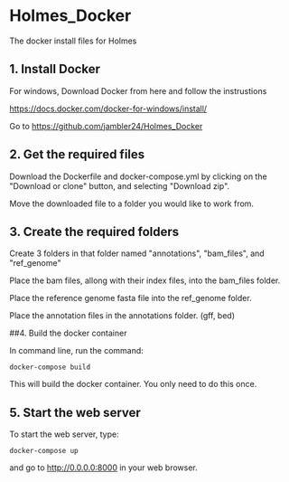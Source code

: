 # Holmes_Docker
The docker install files for Holmes

## 1. Install Docker
For windows, Download Docker from here and follow the instrustions

https://docs.docker.com/docker-for-windows/install/

Go to https://github.com/jambler24/Holmes_Docker

## 2. Get the required files 

Download the Dockerfile and docker-compose.yml by clicking on the "Download or clone" button, and selecting "Download zip".

Move the downloaded file to a folder you would like to work from. 

## 3. Create the required folders

Create 3 folders in that folder named "annotations", "bam_files", and "ref_genome"

Place the bam files, allong with their index files, into the bam_files folder.

Place the reference genome fasta file into the ref_genome folder.

Place the annotation files in the annotations folder. (gff, bed)

##4. Build the docker container

In command line, run the command:

`docker-compose build`

This will build the docker container. You only need to do this once.

## 5. Start the web server

To start the web server, type:

`docker-compose up`

and go to http://0.0.0.0:8000 in your web browser. 

